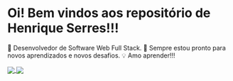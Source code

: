 # Oi! Bem vindos aos repositório de Henrique Serres!!!
🎯 Desenvolvedor de Software Web Full Stack.
🌱 Sempre estou pronto para novos aprendizados e novos desafios.
💡 Amo aprender!!!
<div>
<a href="https://github.com/HenriqueSerres">
  <img align="center" src="https://github-readme-stats.vercel.app/api/pin/?username=HenriqueSerres" />
</a>
<a href="https://github.com/HenriqueSerres/convoychat">
  <img align="center" src="https://github-readme-stats.vercel.app/api/pin/?username=HenriqueSerres" />
</a>
</div>
